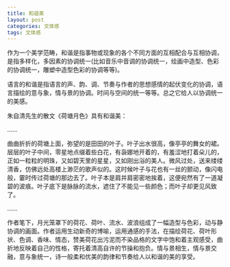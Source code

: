 ```yaml
---
title: 和谐美
layout: post
categories: 文体感
tags: 文体感
---
```


作为一个美学范畴，和谐是指事物或现象的各个不同方面的互相配合与互相协调，是指多样化，多因素的协调统一(比如音乐中音调的协调统一，绘画中造型、色彩的协调统一，雕塑中造型色彩的协调等等)。

语言的和谐是指语言的声、韵、调、节奏与作者的思想感情的起伏变化的协调，语言描绘的意与象，情与景的协调。时间与空间的统一等等。总之它给人以协调统一的美感。

朱自清先生的散文《荷塘月色》具有和谐美：

……

曲曲折折的荷塘上面，弥望的是田田的叶子。叶子出水很高，像亭亭的舞女的裙。层层的叶子中间，零星地点缀着些白花，有袅娜地开着的，有羞涩地打着朵儿的，正如一粒粒的明珠，又如碧天里的星星，又如刚出浴的美人。微风过处，送来缕缕清香，仿佛远处高楼上渺茫的歌声似的。这时候叶子与花也有一丝的颤动，像闪电般，霎时传过荷塘的那边去了。叶子本是肩并肩密密地挨着，这便宛然有了一道凝碧的波痕。叶子底下是脉脉的流水，遮住了不能见一些颜色；而叶子却更见风致了。

……

作者笔下，月光笼罩下的荷花、荷叶、流水、波浪组成了一幅造型与色彩，动与静协调的画面。作者运用生动新奇的博喻，运用通感的手法，在描绘荷花、荷叶形状、色调、香味、情态，赞美荷花出污泥而不染品格的文字中饱和着主观感受，曲折地反映着自己的性格，寄托着清高自许的节操和抱负。情与景相生，情与景交融，意与象统一，诗一般柔和优美的韵律和节奏给人以和谐的美的享受。 